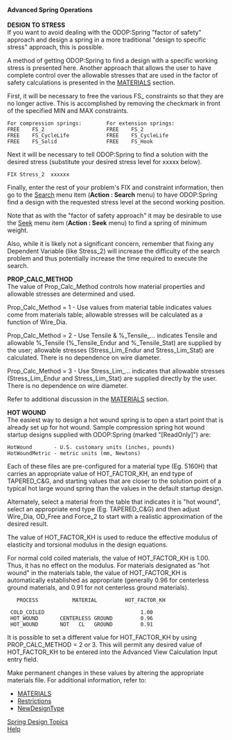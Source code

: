 #### Advanced Spring Operations

**DESIGN TO STRESS**   
 If you want to avoid dealing with the ODOP:Spring "factor of safety" approach
 and design a spring in a more traditional "design to specific stress"
 approach, this is possible.

 A method of getting ODOP:Spring to find a design with a specific working
 stress is presented here.  Another approach that allows the user to have
 complete control over the allowable stresses that are used in the factor of
 safety calculations is presented in the [MATERIALS](materials.html) section.

 First, it will be necessary to free the various FS_ constraints so that
 they are no longer active.
 This is accomplished by removing the checkmark in front of the specified
 MIN and MAX constraints.

    For compression springs:        For extension springs:
    FREE    FS_2                    FREE    FS_2
    FREE    FS_CycleLife            FREE    FS_CycleLife
    FREE    FS_Solid                FREE    FS_Hook

 Next it will be necessary to tell ODOP:Spring to find a solution with the
 desired stress   (substitute your desired stress level for xxxxx below).

    FIX Stress_2  xxxxxx

 Finally, enter the rest of your problem's FIX and constraint information,
 then go to the [Search](../search.html) menu item (**Action : Search** menu) to have 
 ODOP:Spring find a design with the  requested stress level at the second 
 working position.

 Note that as with the "factor of safety approach" it may be desirable to
 use the [Seek](../seek.html) menu item (**Action : Seek** menu) to find a 
 spring of minimum weight.

 Also, while it is likely not a significant concern, 
 remember that fixing any Dependent Variable (like Stress\_2) will
 increase the difficulty of the search problem and thus potentially increase 
 the time required to execute the search.


**PROP_CALC_METHOD**   
 The value of Prop\_Calc\_Method controls how material properties and
 allowable stresses are determined and used.

 Prop\_Calc\_Method = 1 - Use values from material table 
 indicates values come from materials table; 
 allowable stresses will be calculated as a function of Wire_Dia.

 Prop\_Calc\_Method = 2 - Use Tensile & %\_Tensile_... 
 indicates Tensile and allowable %\_Tensile
 (%\_Tensile\_Endur and %\_Tensile\_Stat) 
 are supplied by the user; 
 allowable stresses (Stress\_Lim\_Endur and Stress\_Lim\_Stat) are calculated. 
 There is no dependence on wire diameter.

 Prop\_Calc\_Method = 3 - Use Stress\_Lim_... 
 indicates that allowable stresses 
 (Stress\_Lim\_Endur and Stress\_Lim\_Stat) 
 are supplied directly by the user.
 There is no dependence on wire diameter.

 Refer to additional discussion in the [MATERIALS](materials.html) section.
 
**HOT WOUND**   
 The easiest way to design a hot wound spring is to open a start point
 that is already set up for hot wound. 
 Sample compression spring hot wound startup designs supplied with ODOP:Spring 
 (marked "[ReadOnly]") are:   

    HotWound       - U.S. customary units (inches, pounds) 
    HotWoundMetric - metric units (mm, Newtons)

 Each of these files are pre-configured for a material type (Eg.  5160H)
 that carries an appropriate value of HOT\_FACTOR_KH, an end type of
 TAPERED_C&G, and starting values that are closer to the solution point of a
 typical hot large wound spring than the values in the default startup design.

 Alternately, select a material from the table that indicates it is "hot wound", 
 select an appropriate end type (Eg.  TAPERED\_C&G) 
 and then adjust Wire\_Dia, OD\_Free and Force\_2 to start
 with a realistic approximation of the desired result.

 The value of HOT\_FACTOR\_KH is used to reduce the effective modulus of
 elasticity and torsional modulus in the design equations.

 For normal cold coiled materials, the value of HOT\_FACTOR\_KH is 1.00.
 Thus, it has no effect on the modulus.  For materials designated as
 "hot wound" in the materials table, the value of HOT\_FACTOR\_KH is
 automatically established as appropriate (generally 0.96 for centerless
 ground materials, and 0.91 for not centerless ground materials).

       PROCESS           MATERIAL         HOT_FACTOR_KH
    
     COLD_COILED                               1.00
     HOT_WOUND       CENTERLESS GROUND         0.96
     HOT_WOUND       NOT   CL   GROUND         0.91

 It is possible to set a different value for HOT\_FACTOR\_KH by 
 using PROP\_CALC\_METHOD = 2 or 3. 
 This will permit any desired
 value of HOT\_FACTOR\_KH to be entered into the Advanced View 
 Calculation Input entry field.

 Make permanent changes in these values by altering the appropriate
 materials file. 
 For additional information, refer to:
* [MATERIALS](materials.html)   
* [Restrictions](../../About/Legal/Restrictions.html)   
* [NewDesignType](../../procedures/NewDesignType.html)   
 

[Spring Design Topics](./)   
[Help](../)   

<!---
Depending on Eclipse version or Markdown interpreter, a multi-line comment must be the last thing in the file.
Older Eclipse MD Preview suppresses display of everything after the comment header.

This entry is a work in progress.   

Material that is more detailed than appropriate
for the Spring Overview section should go here.
Some material from other sections including Spring Overview (Cycle Life) and 
perhaps including metric will be moved here.
Information regarding the standard size tables and 
stock spring catalog tables can go here.
-->

